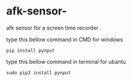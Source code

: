 # afk-sensor-
afk sensor for a screen time recorder .
 
type this bellow command in CMD for windows
```
pip install pynput
```
type this bellow command in terminal for ubantu
```
sudo pip3 install pynput
```
